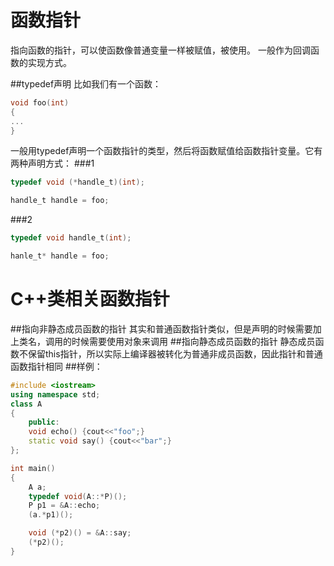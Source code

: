 函数指针
=======
指向函数的指针，可以使函数像普通变量一样被赋值，被使用。
一般作为回调函数的实现方式。

##typedef声明
比如我们有一个函数：
```c
void foo(int)
{
...
}
```
一般用typedef声明一个函数指针的类型，然后将函数赋值给函数指针变量。它有两种声明方式：
###1
```c
typedef void (*handle_t)(int);

handle_t handle = foo;
```
###2
```c
typedef void handle_t(int);

hanle_t* handle = foo;
```

C++类相关函数指针
=================
##指向非静态成员函数的指针
其实和普通函数指针类似，但是声明的时候需要加上类名，调用的时候需要使用对象来调用
##指向静态成员函数的指针
静态成员函数不保留this指针，所以实际上编译器被转化为普通非成员函数，因此指针和普通函数指针相同
##样例：
```c++
#include <iostream>
using namespace std;
class A
{
    public:
    void echo() {cout<<"foo";}
    static void say() {cout<<"bar";}
};

int main()
{
    A a;
    typedef void(A::*P)();
    P p1 = &A::echo;
    (a.*p1)();

    void (*p2)() = &A::say;
    (*p2)();
}
```